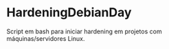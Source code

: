# HardeningDebianDay
Script em bash para iniciar hardening em projetos com máquinas/servidores Linux.
